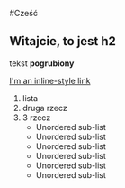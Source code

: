 #Cześć

## Witajcie, to jest h2

tekst **pogrubiony**

[I'm an inline-style link](https://www.google.com)

1. lista
2. druga rzecz
3. 3 rzecz
   * Unordered sub-list
   * Unordered sub-list
   * Unordered sub-list
   * Unordered sub-list
   * Unordered sub-list
   * Unordered sub-list
